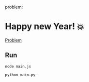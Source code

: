 problem:

# Happy new Year! 💥

<a href="https://codeforces.com/group/MWSDmqGsZm/contest/223339/problem/E"> Problem</a>

## Run

```
node main.js
```

```
python main.py
```